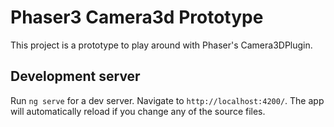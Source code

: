# Phaser3 Camera3d Prototype

This project is a prototype to play around with Phaser's Camera3DPlugin.

## Development server

Run `ng serve` for a dev server. Navigate to `http://localhost:4200/`. The app will automatically reload if you change any of the source files.
